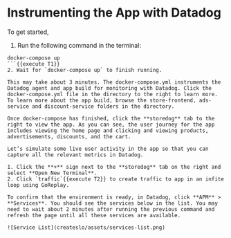 # Instrumenting the App with Datadog

To get started, 

1. Run the following command in the terminal:
```
docker-compose up
```{{execute T1}}
2. Wait for `docker-compose up` to finish running. 

This may take about 3 minutes. The docker-compose.yml instruments the Datadog agent and app build for monitoring with Datadog. Click the docker-compose.yml file in the directory to the right to learn more. To learn more about the app build, browse the store-frontend, ads-service and discount-service folders in the directory. 

Once docker-compose has finished, click the **storedog** tab to the right to view the app. As you can see, the user journey for the app includes viewing the home page and clicking and viewing products, advertisements, discounts, and the cart.

Let’s simulate some live user activity in the app so that you can capture all the relevant metrics in Datadog. 

1. Click the **+** sign next to the **storedog** tab on the right and select **Open New Terminal**. 
2. Click `traffic`{{execute T2}} to create traffic to app in an infite loop using GoReplay. 

To confirm that the environment is ready, in Datadog, click **APM** > **Services**. You should see the services below in the list. You may need to wait about 2 minutes after running the previous command and refresh the page until all these services are available.

![Service List](createslo/assets/services-list.png)